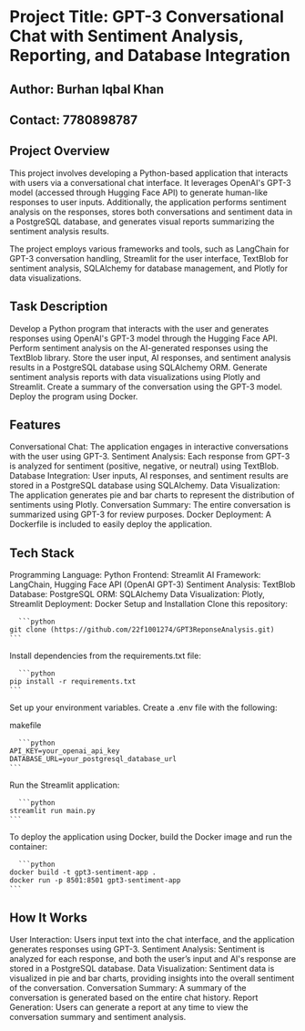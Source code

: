 # Project Title: GPT-3 Conversational Chat with Sentiment Analysis, Reporting, and Database Integration
## Author: Burhan Iqbal Khan
## Contact: 7780898787

## Project Overview
This project involves developing a Python-based application that interacts with users via a conversational chat interface. It leverages OpenAI's GPT-3 model (accessed through Hugging Face API) to generate human-like responses to user inputs. Additionally, the application performs sentiment analysis on the responses, stores both conversations and sentiment data in a PostgreSQL database, and generates visual reports summarizing the sentiment analysis results.

The project employs various frameworks and tools, such as LangChain for GPT-3 conversation handling, Streamlit for the user interface, TextBlob for sentiment analysis, SQLAlchemy for database management, and Plotly for data visualizations.

## Task Description
Develop a Python program that interacts with the user and generates responses using OpenAI's GPT-3 model through the Hugging Face API.
Perform sentiment analysis on the AI-generated responses using the TextBlob library.
Store the user input, AI responses, and sentiment analysis results in a PostgreSQL database using SQLAlchemy ORM.
Generate sentiment analysis reports with data visualizations using Plotly and Streamlit.
Create a summary of the conversation using the GPT-3 model.
Deploy the program using Docker.
## Features
Conversational Chat: The application engages in interactive conversations with the user using GPT-3.
Sentiment Analysis: Each response from GPT-3 is analyzed for sentiment (positive, negative, or neutral) using TextBlob.
Database Integration: User inputs, AI responses, and sentiment results are stored in a PostgreSQL database using SQLAlchemy.
Data Visualization: The application generates pie and bar charts to represent the distribution of sentiments using Plotly.
Conversation Summary: The entire conversation is summarized using GPT-3 for review purposes.
Docker Deployment: A Dockerfile is included to easily deploy the application.
## Tech Stack
Programming Language: Python
Frontend: Streamlit
AI Framework: LangChain, Hugging Face API (OpenAI GPT-3)
Sentiment Analysis: TextBlob
Database: PostgreSQL
ORM: SQLAlchemy
Data Visualization: Plotly, Streamlit
Deployment: Docker
Setup and Installation
Clone this repository:

<pre> <code> ```python 
git clone (https://github.com/22f1001274/GPT3ReponseAnalysis.git)
``` </code> </pre>
Install dependencies from the requirements.txt file:

<pre> <code> ```python 
pip install -r requirements.txt
``` </code> </pre>
Set up your environment variables. Create a .env file with the following:

makefile
<pre> <code> ```python 
API_KEY=your_openai_api_key
DATABASE_URL=your_postgresql_database_url
``` </code> </pre>
Run the Streamlit application:

<pre> <code> ```python 
streamlit run main.py
``` </code> </pre>
To deploy the application using Docker, build the Docker image and run the container:

<pre> <code> ```python 
docker build -t gpt3-sentiment-app .
docker run -p 8501:8501 gpt3-sentiment-app
``` </code> </pre>
## How It Works
User Interaction: Users input text into the chat interface, and the application generates responses using GPT-3.
Sentiment Analysis: Sentiment is analyzed for each response, and both the user’s input and AI's response are stored in a PostgreSQL database.
Data Visualization: Sentiment data is visualized in pie and bar charts, providing insights into the overall sentiment of the conversation.
Conversation Summary: A summary of the conversation is generated based on the entire chat history.
Report Generation: Users can generate a report at any time to view the conversation summary and sentiment analysis.
